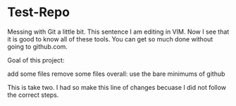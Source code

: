 # Test-Repo
Messing with Git a little bit. This sentence I am editing in VIM. Now I  see that it is good to know all of these tools. You can get so much done without going to github.com. 

Goal of this project:

add some files
remove some files
overall: use the bare minimums of github

This is take two. I had so make this line of changes becuase I did not follow the correct steps. 

